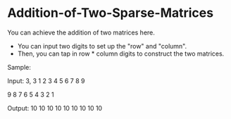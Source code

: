 # Addition-of-Two-Sparse-Matrices

You can achieve the addition of two matrices here.

- You can input two digits to set up the "row" and "column".
- Then, you can tap in row * column digits to construct the two matrices.

Sample:

Input:
3, 3 
1 2 3
4 5 6
7 8 9

9 8 7
6 5 4
3 2 1

Output:
10 10 10
10 10 10
10 10 10
